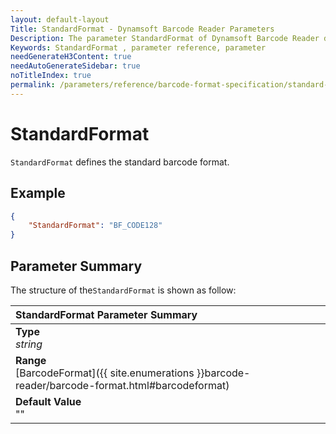 ```yaml
---
layout: default-layout
Title: StandardFormat - Dynamsoft Barcode Reader Parameters
Description: The parameter StandardFormat of Dynamsoft Barcode Reader defines the standard barcode format.
Keywords: StandardFormat , parameter reference, parameter
needGenerateH3Content: true
needAutoGenerateSidebar: true
noTitleIndex: true
permalink: /parameters/reference/barcode-format-specification/standard-format.html
---
```


# StandardFormat

`StandardFormat` defines the standard barcode format.

## Example

```json
{
    "StandardFormat": "BF_CODE128"
}
```

## Parameter Summary

The structure of the`StandardFormat` is shown as follow:

| StandardFormat  Parameter Summary |
| :--------------------------------- |
| **Type**<br>*string* |
| **Range**<br>[BarcodeFormat]({{ site.enumerations }}barcode-reader/barcode-format.html#barcodeformat) |
| **Default Value**<br> ""|
